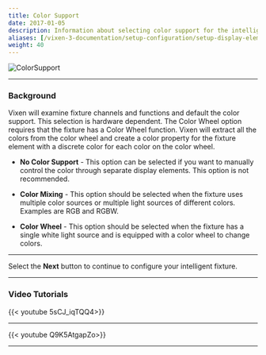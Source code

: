 ```yaml
---
title: Color Support
date: 2017-01-05
description: Information about selecting color support for the intelligent fixture.
aliases: [/vixen-3-documentation/setup-configuration/setup-display-elements/intelligent-fixture-wizard/color-support/]
weight: 40 
---
```


![ColorSupport](/images/docs/usage/display-setup/display-elements/intelligent-fixture-wizard/ColorSupport.png)

---
### Background

Vixen will examine fixture channels and functions and default the color support.
This selection is hardware dependent.
The Color Wheel option requires that the fixture has a Color Wheel function.
Vixen will extract all the colors from the color wheel and create a color property for the fixture element with a discrete color for each color on the color wheel.

* **No Color Support** - This option can be selected if you want to manually control the color through separate display elements.
                         This option is not recommended.

* **Color Mixing** - This option should be selected when the fixture uses multiple color sources or multiple light sources of different colors.
                     Examples are RGB and RGBW.

* **Color Wheel** - This option should be selected when the fixture has a single white light source and is equipped with a color wheel to change colors.


---

Select the **Next** button to continue to configure your intelligent fixture.

---

### Video Tutorials

{{< youtube 5sCJ_iqTQQ4>}}

---

{{< youtube Q9K5AtgapZo>}}

---

